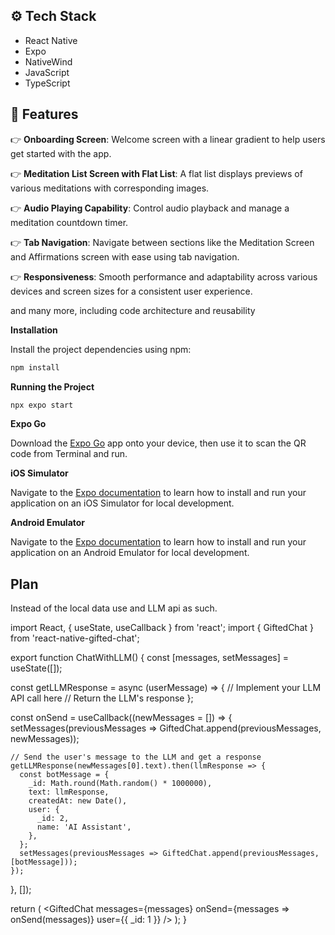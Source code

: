 
## <a name="tech-stack">⚙️ Tech Stack</a>

-   React Native
-   Expo
-   NativeWind
-   JavaScript
-   TypeScript

## <a name="features">🔋 Features</a>

👉 **Onboarding Screen**: Welcome screen with a linear gradient to help users get started with the app.

👉 **Meditation List Screen with Flat List**: A flat list displays previews of various meditations with corresponding images.

👉 **Audio Playing Capability**: Control audio playback and manage a meditation countdown timer.

👉 **Tab Navigation**: Navigate between sections like the Meditation Screen and Affirmations screen with ease using tab navigation.

👉 **Responsiveness**: Smooth performance and adaptability across various devices and screen sizes for a consistent user experience.

and many more, including code architecture and reusability



**Installation**

Install the project dependencies using npm:

```bash
npm install
```

**Running the Project**

```bash
npx expo start
```

**Expo Go**

Download the [Expo Go](https://expo.dev/go) app onto your device, then use it to scan the QR code from Terminal and run.

**iOS Simulator**

Navigate to the [Expo documentation](https://docs.expo.dev/workflow/ios-simulator/) to learn how to install and run your application on an iOS Simulator for local development.

**Android Emulator**

Navigate to the [Expo documentation](https://docs.expo.dev/workflow/android-studio-emulator/) to learn how to install and run your application on an Android Emulator for local development.


## Plan

Instead of the local data use and LLM api as such. 


import React, { useState, useCallback } from 'react';
import { GiftedChat } from 'react-native-gifted-chat';

export function ChatWithLLM() {
  const [messages, setMessages] = useState([]);

  const getLLMResponse = async (userMessage) => {
    // Implement your LLM API call here
    // Return the LLM's response
  };

  const onSend = useCallback((newMessages = []) => {
    setMessages(previousMessages => GiftedChat.append(previousMessages, newMessages));
    
    // Send the user's message to the LLM and get a response
    getLLMResponse(newMessages[0].text).then(llmResponse => {
      const botMessage = {
        _id: Math.round(Math.random() * 1000000),
        text: llmResponse,
        createdAt: new Date(),
        user: {
          _id: 2,
          name: 'AI Assistant',
        },
      };
      setMessages(previousMessages => GiftedChat.append(previousMessages, [botMessage]));
    });
  }, []);

  return (
    <GiftedChat
      messages={messages}
      onSend={messages => onSend(messages)}
      user={{ _id: 1 }}
    />
  );
}

